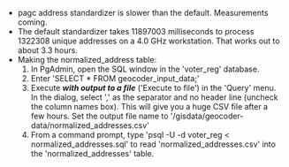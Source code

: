 * pagc address standardizer is slower than the default. Measurements coming.
* The default standardizer takes 11897003 milliseconds to process 1322308 unique addresses on a 4.0 GHz workstation. That works out to about 3.3 hours.
* Making the normalized_address table:
    1. In PgAdmin, open the SQL window in the 'voter_reg' database.
    1. Enter 'SELECT * FROM geocoder_input_data;'
    1. Execute ***with output to a file*** ('Execute to file') in the 'Query' menu. In the dialog, select ',' as the separator and no header line (uncheck the column names box). This will give you a huge CSV file after a few hours. Set the output file name to '/gisdata/geocoder-data/normalized_addresses.csv'
    1. From a command prompt, type 'psql -U <user> -d voter_reg < normalized_addresses.sql' to read 'normalized_addresses.csv' into the 'normalized_addresses' table.
